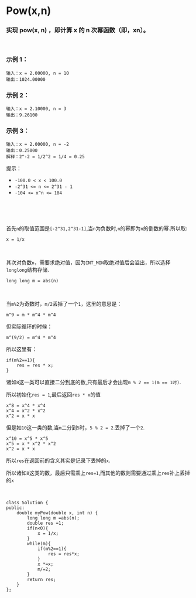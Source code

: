 # Pow(x,n)
### 实现 pow(x, n) ，即计算 x 的 n 次幂函数（即，xn）。
<br>

### 示例 1：
```
输入：x = 2.00000, n = 10
输出：1024.00000
```
### 示例 2：
```
输入：x = 2.10000, n = 3
输出：9.26100
```
### 示例 3：
```
输入：x = 2.00000, n = -2
输出：0.25000
解释：2^-2 = 1/2^2 = 1/4 = 0.25
```

提示：

- `-100.0 < x < 100.0`
- `-2^31 <= n <= 2^31 - 1`
- `-104 <= x^n <= 104`

<br>
<br>
<br>

首先`n`的取值范围是`[-2^31,2^31-1]`,当`n`为负数时,`n`的幂即为`n`的倒数的幂.所以取:
```
x = 1/x
```
<br>

其次对负数`n`，需要求绝对值，因为`INT_MIN`取绝对值后会溢出，所以选择`longlong`结构存储.
```
long long m = abs(n)
```
<br>

当`m%2`为奇数时，`m/2`丢掉了一个`1`，这里的意思是：
```
m^9 = m * m^4 * m^4
```
但实际循环的时候：
```
m^(9/2) = m^4 * m^4
```
所以这里有：
```
if(m%2==1){
    res = res * x;
}
```
诸如`8`这一类可以直接二分到底的数,只有最后才会出现`m % 2 == 1(m == 1时)`.

所以初始化`res = 1`,最后返回`res * x`的值
```
x^8 = x^4 * x^4 
x^4 = x^2 * x^2
x^2 = x * x 
```
但是如`10`这一类的数,当`m`二分到`5`时，`5 % 2 = 2`.丢掉了一个`2`.
```
x^10 = x^5 * x^5 
x^5 = x * x^2 * x^2
x^2 = x * x 
```
所以`res`在返回前的含义其实是记录下丢掉的`x`.

所以诸如`8`这类的数，最后只需乘上`res=1`,而其他的数则需要通过乘上`res`补上丢掉的`x`

<br>

```
class Solution {
public:
    double myPow(double x, int n) {
        long long m =abs(n);
        double res =1;
        if(n<0){
            x = 1/x;
        }
        while(m){
            if(m%2==1){
                res = res*x;
            }
            x *=x;
            m/=2;
        }
        return res;
    }
};
```
